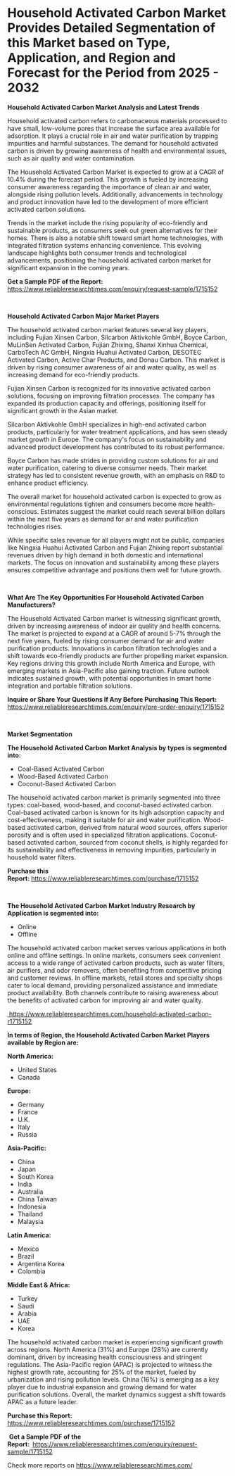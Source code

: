 <p><h1>Household Activated Carbon Market Provides Detailed Segmentation of this Market based on Type, Application, and Region and Forecast for the Period from 2025 - 2032</h1></p><p><strong>Household Activated Carbon Market Analysis and Latest Trends</strong></p>
<p><p>Household activated carbon refers to carbonaceous materials processed to have small, low-volume pores that increase the surface area available for adsorption. It plays a crucial role in air and water purification by trapping impurities and harmful substances. The demand for household activated carbon is driven by growing awareness of health and environmental issues, such as air quality and water contamination.</p><p>The Household Activated Carbon Market is expected to grow at a CAGR of 10.4% during the forecast period. This growth is fueled by increasing consumer awareness regarding the importance of clean air and water, alongside rising pollution levels. Additionally, advancements in technology and product innovation have led to the development of more efficient activated carbon solutions. </p><p>Trends in the market include the rising popularity of eco-friendly and sustainable products, as consumers seek out green alternatives for their homes. There is also a notable shift toward smart home technologies, with integrated filtration systems enhancing convenience. This evolving landscape highlights both consumer trends and technological advancements, positioning the household activated carbon market for significant expansion in the coming years.</p></p>
<p><strong>Get a Sample PDF of the Report:&nbsp;</strong> <a href="https://www.reliableresearchtimes.com/enquiry/request-sample/1715152?utm_campaign=3363&utm_medium=2&utm_source=Github&utm_content=ia&utm_term=28032025&utm_id=household-activated-carbon">https://www.reliableresearchtimes.com/enquiry/request-sample/1715152</a></p>
<p>&nbsp;</p>
<p><strong>Household Activated Carbon Major Market Players</strong></p>
<p><p>The household activated carbon market features several key players, including Fujian Xinsen Carbon, Silcarbon Aktivkohle GmbH, Boyce Carbon, MuLinSen Activated Carbon, Fujian Zhixing, Shanxi Xinhua Chemical, CarboTech AC GmbH, Ningxia Huahui Activated Carbon, DESOTEC Activated Carbon, Active Char Products, and Donau Carbon. This market is driven by rising consumer awareness of air and water quality, as well as increasing demand for eco-friendly products.</p><p>Fujian Xinsen Carbon is recognized for its innovative activated carbon solutions, focusing on improving filtration processes. The company has expanded its production capacity and offerings, positioning itself for significant growth in the Asian market.</p><p>Silcarbon Aktivkohle GmbH specializes in high-end activated carbon products, particularly for water treatment applications, and has seen steady market growth in Europe. The company's focus on sustainability and advanced product development has contributed to its robust performance.</p><p>Boyce Carbon has made strides in providing custom solutions for air and water purification, catering to diverse consumer needs. Their market strategy has led to consistent revenue growth, with an emphasis on R&D to enhance product efficiency.</p><p>The overall market for household activated carbon is expected to grow as environmental regulations tighten and consumers become more health-conscious. Estimates suggest the market could reach several billion dollars within the next five years as demand for air and water purification technologies rises.</p><p>While specific sales revenue for all players might not be public, companies like Ningxia Huahui Activated Carbon and Fujian Zhixing report substantial revenues driven by high demand in both domestic and international markets. The focus on innovation and sustainability among these players ensures competitive advantage and positions them well for future growth.</p></p>
<p>&nbsp;</p>
<p><strong>What Are The Key Opportunities For Household Activated Carbon Manufacturers?</strong></p>
<p><p>The Household Activated Carbon market is witnessing significant growth, driven by increasing awareness of indoor air quality and health concerns. The market is projected to expand at a CAGR of around 5-7% through the next five years, fueled by rising consumer demand for air and water purification products. Innovations in carbon filtration technologies and a shift towards eco-friendly products are further propelling market expansion. Key regions driving this growth include North America and Europe, with emerging markets in Asia-Pacific also gaining traction. Future outlook indicates sustained growth, with potential opportunities in smart home integration and portable filtration solutions.</p></p>
<p><strong>Inquire or Share Your Questions If Any Before Purchasing This Report:</strong> <a href="https://www.reliableresearchtimes.com/enquiry/pre-order-enquiry/1715152?utm_campaign=3363&utm_medium=2&utm_source=Github&utm_content=ia&utm_term=28032025&utm_id=household-activated-carbon">https://www.reliableresearchtimes.com/enquiry/pre-order-enquiry/1715152</a></p>
<p>&nbsp;</p>
<p><strong>Market Segmentation</strong></p>
<p><strong>The Household Activated Carbon Market Analysis by types is segmented into:</strong></p>
<p><ul><li>Coal-Based Activated Carbon</li><li>Wood-Based Activated Carbon</li><li>Coconut-Based Activated Carbon</li></ul></p>
<p><p>The household activated carbon market is primarily segmented into three types: coal-based, wood-based, and coconut-based activated carbon. Coal-based activated carbon is known for its high adsorption capacity and cost-effectiveness, making it suitable for air and water purification. Wood-based activated carbon, derived from natural wood sources, offers superior porosity and is often used in specialized filtration applications. Coconut-based activated carbon, sourced from coconut shells, is highly regarded for its sustainability and effectiveness in removing impurities, particularly in household water filters.</p></p>
<p><strong>Purchase this Report:&nbsp;</strong><a href="https://www.reliableresearchtimes.com/purchase/1715152?utm_campaign=3363&utm_medium=2&utm_source=Github&utm_content=ia&utm_term=28032025&utm_id=household-activated-carbon">https://www.reliableresearchtimes.com/purchase/1715152</a></p>
<p>&nbsp;</p>
<p><strong>The Household Activated Carbon Market Industry Research by Application is segmented into:</strong></p>
<p><ul><li>Online</li><li>Offline</li></ul></p>
<p><p>The household activated carbon market serves various applications in both online and offline settings. In online markets, consumers seek convenient access to a wide range of activated carbon products, such as water filters, air purifiers, and odor removers, often benefiting from competitive pricing and customer reviews. In offline markets, retail stores and specialty shops cater to local demand, providing personalized assistance and immediate product availability. Both channels contribute to raising awareness about the benefits of activated carbon for improving air and water quality.</p></p>
<p><a href="https://www.reliableresearchtimes.com/household-activated-carbon-r1715152?utm_campaign=3363&utm_medium=2&utm_source=Github&utm_content=ia&utm_term=28032025&utm_id=household-activated-carbon">&nbsp;https://www.reliableresearchtimes.com/household-activated-carbon-r1715152</a></p>
<p><strong>In terms of Region, the Household Activated Carbon Market Players available by Region are:</strong></p>
<p>
    <p> <strong> North America: </strong>
        <ul>
            <li>United States</li>
            <li>Canada</li>
        </ul>
        </p> 
    <p> <strong> Europe: </strong>
        <ul>
            <li>Germany</li>
            <li>France</li>
            <li>U.K.</li>
            <li>Italy</li>
            <li>Russia</li>
        </ul>
        </p> 
    <p> <strong> Asia-Pacific: </strong>
        <ul>
            <li>China</li>
            <li>Japan</li>
            <li>South Korea</li>
            <li>India</li>
            <li>Australia</li>
            <li>China Taiwan</li>
            <li>Indonesia</li>
            <li>Thailand</li>
            <li>Malaysia</li>
        </ul>
        </p> 
    <p> <strong> Latin America: </strong>
        <ul>
            <li>Mexico</li>
            <li>Brazil</li>
            <li>Argentina Korea</li>
            <li>Colombia</li>
        </ul>
        </p> 
    <p> <strong> Middle East & Africa: </strong>
        <ul>
            <li>Turkey</li>
            <li>Saudi</li>
            <li>Arabia</li>
            <li>UAE</li>
            <li>Korea</li>
        </ul>
    </p>
    </p>
<p><p>The household activated carbon market is experiencing significant growth across regions. North America (31%) and Europe (28%) are currently dominant, driven by increasing health consciousness and stringent regulations. The Asia-Pacific region (APAC) is projected to witness the highest growth rate, accounting for 25% of the market, fueled by urbanization and rising pollution levels. China (16%) is emerging as a key player due to industrial expansion and growing demand for water purification solutions. Overall, the market dynamics suggest a shift towards APAC as a future leader.</p></p>
<p><strong>Purchase this Report: </strong><a href="https://www.reliableresearchtimes.com/purchase/1715152?utm_campaign=3363&utm_medium=2&utm_source=Github&utm_content=ia&utm_term=28032025&utm_id=household-activated-carbon">https://www.reliableresearchtimes.com/purchase/1715152</a></p>
<p>&nbsp;<strong>Get a Sample PDF of the Report:&nbsp;&nbsp;</strong><a href="https://www.reliableresearchtimes.com/enquiry/request-sample/1715152?utm_campaign=3363&utm_medium=2&utm_source=Github&utm_content=ia&utm_term=28032025&utm_id=household-activated-carbon">https://www.reliableresearchtimes.com/enquiry/request-sample/1715152</a></p>
<p><strong></strong></p>
<p>Check more reports on <a href="https://www.reliableresearchtimes.com/?utm_campaign=3363&utm_medium=2&utm_source=Github&utm_content=ia&utm_term=28032025&utm_id=household-activated-carbon">https://www.reliableresearchtimes.com/</a></p>